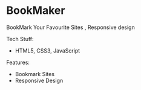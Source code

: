 # BookMaker
BookMark Your Favourite Sites  , Responsive design

Tech Stuff:
- HTML5, CSS3, JavaScript

Features:
- Bookmark Sites
- Responsive Design
